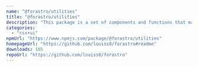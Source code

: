 ```yaml
---
name: "@forastro/utilities"
title: "@forastro/utilities"
description: "This package is a set of components and functions that make things easier to accomplish with Astro. It's a library that has functions that are useful for conditional rendering and iteration. It has a link component which is useful f"
categories:
  - "css+ui"
npmUrl: "https://www.npmjs.com/package/@forastro/utilities"
homepageUrl: "https://github.com/louiss0/forastro#readme"
downloads: 165
repoUrl: "https://github.com/louiss0/forastro"
---
```

